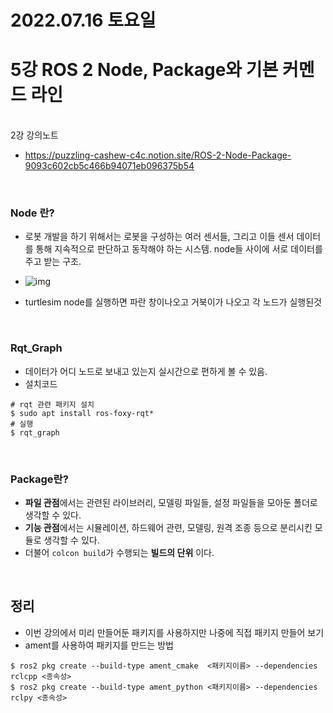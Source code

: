 # 2022.07.16 토요일
# 5강 ROS 2 Node, Package와 기본 커멘드 라인 

<br/> 2강 강의노트
+ https://puzzling-cashew-c4c.notion.site/ROS-2-Node-Package-9093c602cb5c466b94071eb096375b54

<br/> 

### Node 란?
+ 로봇 개발을 하기 위해서는 로봇을 구성하는 여러 센서들, 그리고 이들 센서 데이터를 통해 지속적으로 판단하고 동작해야 하는 시스템. node들 사이에 서로 데이터를 주고 받는 구조.

+ ![img](https://puzzling-cashew-c4c.notion.site/image/https%3A%2F%2Fs3-us-west-2.amazonaws.com%2Fsecure.notion-static.com%2Fe35707d3-d7ea-4f0d-8923-a7f6a2f908e5%2FNodes-TopicandService.gif?table=block&id=16694956-a4f6-4fb1-a787-a60226770071&spaceId=5fbee23e-d9ec-4824-b2be-c8716a8602cd&userId=&cache=v2)

+ turtlesim node를 실행하면 파란 창이나오고 거북이가 나오고 각 노드가 실행된것

<br/>

### Rqt_Graph
+ 데이터가 어디 노드로 보내고 있는지 실시간으로 편하게 볼 수 있음.
+ 설치코드
```
# rqt 관련 패키지 설치
$ sudo apt install ros-foxy-rqt*
# 실행
$ rqt_graph
 ```
<br/>

 ### Package란?
 + **파일 관점**에서는 관련된 라이브러리, 모델링 파일들, 설정 파일들을 모아둔 폴더로 생각할 수 있다.
+ **기능 관점**에서는 시뮬레이션, 하드웨어 관련, 모델링, 원격 조종 등으로 분리시킨 모듈로 생각할 수 있다.
+ 더불어 `colcon build`가 수행되는 **빌드의 단위** 이다.

<br/>

## 정리
+ 이번 강의에서 미리 만들어둔 패키지를 사용하지만 나중에 직접 패키지 만들어 보기
+ ament를 사용하여 패키지를 만드는 방법
```
$ ros2 pkg create --build-type ament_cmake  <패키지이름> --dependencies rclcpp <종속성> 
$ ros2 pkg create --build-type ament_python <패키지이름> --dependencies rclpy <종속성> 
```